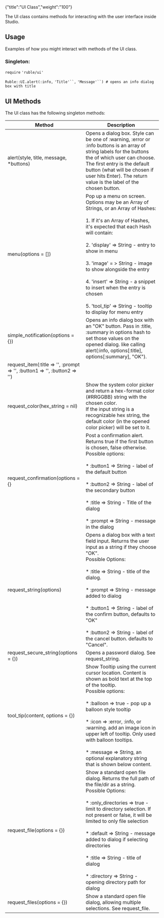 {"title":"UI Class","weight":"100"}

The UI class contains methods for interacting with the user interface inside Studio.

## Usage

Examples of how you might interact with methods of the UI class.

### Singleton:

`require` `'ruble/ui'`

`Ruble::UI.alert(:info,` `'Title'``,` `'Message'``) # opens an info dialog box with title`

## UI Methods

The UI class has the following singleton methods:

| Method | Description |
| --- | --- |
| alert(style, title, message, \*buttons) | Opens a dialog box. Style can be one of :warning, :error or :info buttons is an array of string labels for the buttons the of which user can choose. The first entry is the default button (what will be chosen if user hits Enter). The return value is the label of the chosen button. |
| menu(options = \[\]) | Pop up a menu on screen.  <br />Options may be an Array of Strings, or an Array of Hashes:<br /><br />1. If it's an Array of Hashes, it's expected that each Hash will contain:<br />    <br />2. 'display' => String - entry to show in menu<br />    <br />3. 'image' = > String - image to show alongside the entry<br />    <br />4. 'insert' => String - a snippet to insert when the entry is chosen<br />    <br />5. 'tool\_tip' => String - tooltip to display for menu entry |
| simple\_notification(options = {}) | Opens an info dialog box with an "OK" button. Pass in :title, :summary in options hash to set those values on the opened dialog. like calling alert(:info, options\[:title\], options\[:summary\], "OK"). |
| request\_item(:title => '', :prompt => '', :button1 => '', :button2 => '') |  |
| request\_color(hex\_string = nil) | Show the system color picker and return a hex-format color (#RRGGBB) string with the chosen color.  <br />If the input string is a recognizable hex string, the default color (in the opened color picker) will be set to it. |
| request\_confirmation(options = {} | Post a confirmation alert. Returns true if the first button is chosen, false otherwise.  <br />Possible options:<br /><br />* :button1 => String - label of the default button<br />    <br />* :button2 => String - label of the secondary button<br />    <br />* :title => String - Title of the dialog<br />    <br />* :prompt => String - message in the dialog |
| request\_string(options) | Opens a dialog box with a text field input. Returns the user input as a string if they choose "OK".  <br />Possible Options:<br /><br />* :title => String - title of the dialog.<br />    <br />* :prompt => String - message added to dialog<br />    <br />* :button1 => String - label of the confirm button, defaults to "OK"<br />    <br />* :button2 => String - label of the cancel button. defaults to "Cancel". |
| request\_secure\_string(options = {}) | Opens a password dialog. See request\_string. |
| tool\_tip(content, options = {}) | Show Tooltip using the current cursor location. Content is shown as bold text at the top of the tooltip.  <br />Possible options:<br /><br />* :balloon => true - pop up a balloon style tooltip<br />    <br />* :icon => :error, :info, or :warning. add an image icon in upper left of tooltip. Only used with balloon tooltips.<br />    <br />* :message => String, an optional explanatory string that is shown below content. |
| request\_file(options = {}) | Show a standard open file dialog. Returns the full path of the file/dir as a string.  <br />Possible Options:<br /><br />* :only\_directories => true - limit to directory selection. If not present or false, it will be limited to only file selection<br />    <br />* :default => String - message added to dialog if selecting directories<br />    <br />* :title => String - title of dialog<br />    <br />* :directory => String - opening directory path for dialog |
| request\_files(options = {}) | Show a standard open file dialog, allowing multiple selections. See request\_file. |
